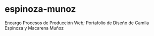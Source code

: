 # espinoza-munoz
Encargo Procesos de Producción Web; Portafolio de Diseño de Camila Espinoza y Macarena Muñoz
